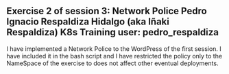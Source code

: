 Exercise 2 of session 3: Network Police
Pedro Ignacio Respaldiza Hidalgo (aka Iñaki Respaldiza)
K8s Training user: pedro_respaldiza
---
I have implemented a Network Police to the WordPress of the first session. I have included it in the bash script and I have restricted the policy only to the NameSpace of the exercise to does not affect other eventual deployments.
